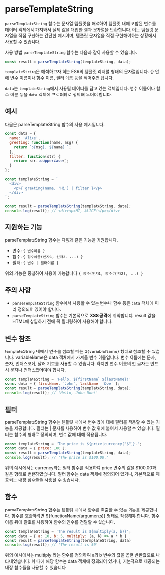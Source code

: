 # parseTemplateString

`parseTemplateString` 함수는 문자열 템플릿을 해석하여 템플릿 내에 포함된 변수를 데이터 객체에서 가져와서 실제 값을 대입한 결과 문자열을 반환합니다. 이는 템플릿 문자열을 직접 구현하는 간단한 예시이며, 템플릿 문자열을 직접 구현해야하는 상황에서 사용할 수 있습니다.

사용 방법
`parseTemplateString` 함수는 다음과 같이 사용할 수 있습니다.

```javascript
const result = parseTemplateString(templateString, data);
```

`templateString`은 해석하고자 하는 ES6의 템플릿 리터럴 형태의 문자열입니다. {} 안에 변수 이름이나 함수 이름, 필터 이름 등을 적어주면 됩니다.

`data`는 `templateString`에서 사용될 데이터를 담고 있는 객체입니다. 변수 이름이나 함수 이름 등을 `data` 객체에 프로퍼티로 정의해 두어야 합니다.

## 예시

다음은 parseTemplateString 함수의 사용 예시입니다.

```javascript
const data = {
  name: 'Alice',
  greeting: function(name, msg) {
    return `${msg}, ${name}!`;
  },
  filter: function(str) {
    return str.toUpperCase();
  }
};

const templateString = `
  <div>
    <p>{ greeting(name, 'Hi') | filter }</p>
  </div>
`;

const result = parseTemplateString(templateString, data);
console.log(result); // <div><p>HI, ALICE!</p></div>
```

## 지원하는 기능

parseTemplateString 함수는 다음과 같은 기능을 지원합니다.

* 변수: `{ 변수이름 }`
* 함수: `{ 함수이름(인자1, 인자2, ...) }`
* 필터: `{ 변수 | 필터이름 }`

위의 기능은 중첩하여 사용이 가능합니다 `{ 함수(인자1, 함수(인자2), ...) }`

## 주의 사항

- `parseTemplateString` 함수에서 사용할 수 있는 변수나 함수 등은 `data` 객체에 미리 정의되어 있어야 합니다.
- `parseTemplateString` 함수는 기본적으로 **XSS 공격**에 취약합니다. result 값을 HTML에 삽입하기 전에 꼭 필터링하여 사용해야 합니다.

## 변수 참조

templateString 내에서 변수를 참조할 때는 ${variableName} 형태로 참조할 수 있습니다. variableName은 data 객체에서 가져올 변수 이름입니다. 변수 이름에는 문자, 숫자, 언더스코어, 달러 기호를 사용할 수 있습니다. 하지만 변수 이름의 첫 글자는 반드시 문자나 언더스코어여야 합니다.

```javascript
const templateString = 'Hello, ${firstName} ${lastName}!';
const data = { firstName: 'John', lastName: 'Doe' };
const result = parseTemplateString(templateString, data);
console.log(result); // 'Hello, John Doe!'
```

## 필터

parseTemplateString 함수는 템플릿 내에서 변수 값에 대해 필터를 적용할 수 있는 기능을 제공합니다. 필터는 | 문자를 사용하여 변수 값 뒤에 붙여서 사용할 수 있습니다. 필터는 함수의 형태로 정의되며, 변수 값에 대해 적용됩니다.

```javascript
const templateString = 'The price is ${price|currency("$")}.';
const data = { price: 100 };
const result = parseTemplateString(templateString, data);
console.log(result); // 'The price is $100.00.'
```

위의 예시에서는 currency라는 필터 함수를 적용하여 price 변수의 값을 \$100.00과 같은 형태로 변환하였습니다. 필터 함수는 data 객체에 정의되어 있거나, 기본적으로 제공되는 내장 함수들을 사용할 수 있습니다.

## 함수

parseTemplateString 함수는 템플릿 내에서 함수를 호출할 수 있는 기능을 제공합니다. 함수를 호출하려면 \${functionName(arguments)} 형태로 작성해야 합니다. 함수 이름 뒤에 괄호를 사용하여 함수의 인수를 전달할 수 있습니다.

```javascript
const templateString = 'The result is ${multiply(a, b)}';
const data = { a: 10, b: 5, multiply: (a, b) => a * b }
const result = parseTemplateString(termplateString, data);
console.log(result); // 'The result is 50'
```

위의 예시에서는 multiply 라는 함수를 정의하여 a와 b 변수의 값을 곱한 반환값으로 나타내었습니다. 이 때에 해당 함수는 data 객체에 정의되어 있거나, 기본적으로 제공되는 내장 함수들을 사용할 수 있습니다.
